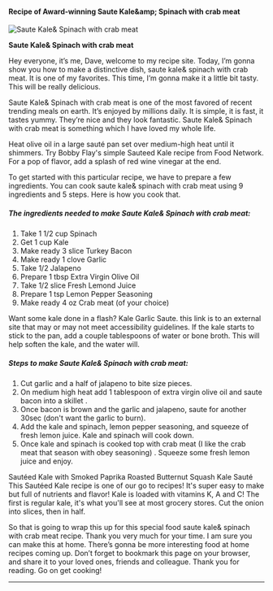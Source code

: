             

#### Recipe of Award-winning Saute Kale&amp;amp; Spinach with crab meat

![Saute Kale&amp; Spinach with crab meat](https://img-global.cpcdn.com/recipes/5645194359734272/751x532cq70/saute-kale-spinach-with-crab-meat-recipe-main-photo.jpg)

**Saute Kale&amp; Spinach with crab meat**

Hey everyone, it’s me, Dave, welcome to my recipe site. Today, I’m gonna show you how to make a distinctive dish, saute kale& spinach with crab meat. It is one of my favorites. This time, I’m gonna make it a little bit tasty. This will be really delicious.

Saute Kale& Spinach with crab meat is one of the most favored of recent trending meals on earth. It’s enjoyed by millions daily. It is simple, it is fast, it tastes yummy. They’re nice and they look fantastic. Saute Kale& Spinach with crab meat is something which I have loved my whole life.

Heat olive oil in a large sauté pan set over medium-high heat until it shimmers. Try Bobby Flay's simple Sauteed Kale recipe from Food Network. For a pop of flavor, add a splash of red wine vinegar at the end.

To get started with this particular recipe, we have to prepare a few ingredients. You can cook saute kale& spinach with crab meat using 9 ingredients and 5 steps. Here is how you cook that.

##### The ingredients needed to make Saute Kale& Spinach with crab meat:

1.  Take 1 1/2 cup Spinach
2.  Get 1 cup Kale
3.  Make ready 3 slice Turkey Bacon
4.  Make ready 1 clove Garlic
5.  Take 1/2 Jalapeno
6.  Prepare 1 tbsp Extra Virgin Olive Oil
7.  Take 1/2 slice Fresh Lemond Juice
8.  Prepare 1 tsp Lemon Pepper Seasoning
9.  Make ready 4 oz Crab meat (of your choice)

Want some kale done in a flash? Kale Garlic Saute. this link is to an external site that may or may not meet accessibility guidelines. If the kale starts to stick to the pan, add a couple tablespoons of water or bone broth. This will help soften the kale, and the water will.

##### Steps to make Saute Kale& Spinach with crab meat:

1.  Cut garlic and a half of jalapeno to bite size pieces.
2.  On medium high heat add 1 tablespoon of extra virgin olive oil and saute bacon into a skillet .
3.  Once bacon is brown and the garlic and jalapeno, saute for another 30sec (don't want the garlic to burn).
4.  Add the kale and spinach, lemon pepper seasoning, and squeeze of fresh lemon juice. Kale and spinach will cook down.
5.  Once kale and spinach is cooked top with crab meat (I like the crab meat that season with obey seasoning) . Squeeze some fresh lemon juice and enjoy.

Sautéed Kale with Smoked Paprika Roasted Butternut Squash Kale Sauté This Sautéed Kale recipe is one of our go to recipes! It's super easy to make but full of nutrients and flavor! Kale is loaded with vitamins K, A and C! The first is regular kale, it's what you'll see at most grocery stores. Cut the onion into slices, then in half.

So that is going to wrap this up for this special food saute kale& spinach with crab meat recipe. Thank you very much for your time. I am sure you can make this at home. There’s gonna be more interesting food at home recipes coming up. Don’t forget to bookmark this page on your browser, and share it to your loved ones, friends and colleague. Thank you for reading. Go on get cooking!

* * *
